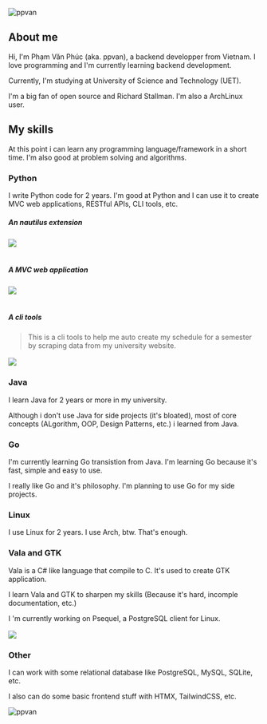 <p align="left">
<img src="https://komarev.com/ghpvc/?username=ppvan&label=Profile%20views&color=0e75b6&style=flat" alt="ppvan" />
</p>

<h2 align="left">About me</h2>
Hi, I'm Phạm Văn Phúc (aka. ppvan), a backend developper from Vietnam. I love programming and I'm currently learning backend development.

Currently, I'm studying at University of Science and Technology (UET).

I'm a big fan of open source and Richard Stallman. I'm also a ArchLinux user.

## My skills

At this point i can learn any programming language/framework in a short time. I'm also good at problem solving and algorithms.

### Python
I write Python code for 2 years. I'm good at Python and I can use it to create MVC web applications, RESTful APIs, CLI tools, etc.

##### An nautilus extension

<a href="https://github.com/ppvan/nautilus-open-in-blackbox">
<img align="center" src="https://github-readme-stats.vercel.app/api/pin?username=ppvan&repo=nautilus-open-in-blackbox&theme=transparent"/>
<a/><br/><br/>


##### A MVC web application
<a href="https://github.com/ppvan/tree">
<img align="center" src="https://github-readme-stats.vercel.app/api/pin?username=ppvan&repo=tree&theme=transparent"/>
<a/><br/><br/>

##### A cli tools
> This is a cli tools to help me auto create my schedule for a semester by scraping data from my university website.

<a href="https://github.com/ppvan/uetschedule">
<img align="center" src="https://github-readme-stats.vercel.app/api/pin?username=ppvan&repo=uetschedule&theme=transparent"/>
<a/>
<br>


### Java


I learn Java for 2 years or more in my university.

Although i don't use Java for side projects (it's bloated), most of core concepts (ALgorithm, OOP, Design Patterns, etc.) i learned from Java.

### Go

I'm currently learning Go transistion from Java. I'm learning Go because it's fast, simple and easy to use.

I really like Go and it's philosophy. I'm planning to use Go for my side projects.

### Linux

I use Linux for 2 years. I use Arch, btw. That's enough.

### Vala and GTK

Vala is a C# like language that compile to C. It's used to create GTK application.

I learn Vala and GTK to sharpen my skills (Because it's hard, incomple documentation, etc.)

I 'm currently working on Psequel, a PostgreSQL client for Linux.

<a href="https://github.com/ppvan/psequel">
<img align="center" src="https://github-readme-stats.vercel.app/api/pin?username=ppvan&repo=psequel&theme=transparent"/>
<a/>
<br>

### Other

I can work with some relational database like PostgreSQL, MySQL, SQLite, etc.

I also can do some basic frontend stuff with HTMX, TailwindCSS, etc.


<p><img align="center" src="https://github-readme-streak-stats.herokuapp.com/?user=ppvan&theme=dark" alt="ppvan" /></p>
